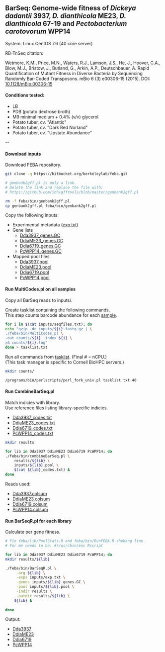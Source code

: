 ## BarSeq: Genome-wide fitness of *Dickeya dadantii* 3937, *D. dianthicola* ME23, *D. dianthicola* 67-19 and *Pectobacterium carotovorum* WPP14

System: Linux CentOS 7.6 (40 core server)

RB-TnSeq citation: 

Wetmore, K.M., Price, M.N., Waters, R.J., Lamson, J.S., He, J., Hoover, C.A., Blow, M.J., Bristow, J., Butland, G., Arkin, A.P., Deutschbauer, A. Rapid Quantification of Mutant Fitness in Diverse Bacteria by Sequencing Randomly Bar-Coded Transposons. mBio 6 (3) e00306-15 (2015). DOI: [10.1128/mBio.00306-15](http://doi.org/10.1128/mBio.00306-15)

#### Conditions tested:

- LB
- PDB (potato dextrose broth)
- M9 minimal medium + 0.4% (v/v) glycerol
- Potato tuber, cv. "Atlantic"
- Potato tuber, cv. "Dark Red Norland"
- Potato tuber, cv. "Upstate Abundance"

--

#### Download inputs

Download FEBA repository.

~~~ bash
git clone -q https://bitbucket.org/berkeleylab/feba.git

# genbank2gff.pl is only a link. 
# Delete the link and replace the file with:
# https://github.com/ihh/gfftools/blob/master/genbank2gff.pl

rm -f feba/bin/genbank2gff.pl
cp genbank2gff.pl feba/bin/genbank2gff.pl
~~~

Copy the following inputs:

- Experimental metadata ([exp.txt](barseq_inputs/exp.txt))
- Gene lists 
	- 	[Dda3937_genes.GC](barseq_inputs/Dda3937_genes.GC)
	-  [DdiaME23_genes.GC](barseq_inputs/DdiaME23_genes.GC)
	-  [Ddia6719_genes.GC](barseq_inputs/Ddia6719_genes.GC)
	-  [PcWPP14_genes.GC](barseq_inputs/PcWPP14_genes.GC)
- Mapped pool files 
	- [Dda3937.pool](library_mapping/Dda3937.pool)
	- [DdiaME23.pool](library_mapping/DdiaME23.pool)
	- [Ddia6719.pool](library_mapping/Ddia6719.pool)
	- [PcWPP14.pool](library_mapping/PcWPP14.pool)

#### Run MultiCodes.pl on all samples

Copy all BarSeq reads to inputs/. 

Create tasklist containing the following commands.   
This step counts barcode abundance for each [sample](barseq_inputs/seqfiles.txt).

~~~ bash
for i in $(cat inputs/seqfiles.txt); do
echo "gzip -dc inputs/${i}.fastq.gz | \
./feba/bin/MultiCodes.pl \
-out counts/${i} -index ${i} \
>& counts/${i}.log"
done > tasklist.txt
~~~

Run all commands from [tasklist](barseq_inputs/tasklist.txt). (Final # = nCPU.)  
(This task manager is specific to Cornell BioHPC servers.)

~~~ bash
mkdir counts/

/programs/bin/perlscripts/perl_fork_univ.pl tasklist.txt 40
~~~

#### Run CombineBarSeq.pl

Match indicies with library.  
Use reference files listing library-specific indicies. 

- [Dda3937_codes.txt](barseq_inputs/Dda3937_codes.txt)
- [DdiaME23_codes.txt](barseq_inputs/DdiaME23_codes.txt)
- [Ddia6719_codes.txt](barseq_inputs/Ddia6719_codes.txt)
- [PcWPP14_codes.txt](barseq_inputs/PcWPP14_codes.txt)

~~~ bash
mkdir results

for lib in Dda3937 DdiaME23 Ddia6719 PcWPP14; do
./feba/bin/combineBarSeq.pl \
    results/${lib} \
    inputs/${lib}.pool \
    $(cat ${lib}_codes.txt) &
done	
~~~

Reads used:

- [Dda3937.colsum](barseq_out/Dda3937.colsum)
- [DdiaME23.colsum](barseq_out/DdiaME23.colsum)
- [Ddia6719.colsum](barseq_out/Ddia6719.colsum)
- [PcWPP14.colsum](barseq_out/PcWPP14.colsum)

#### Run BarSeqR.pl for each library

Calculate per gene fitness.  

~~~ bash
# Fix feba/lib/PoolStats.R and feba/bin/RunFEBA.R shebang line. 
# For me needs to be: #!/usr/bin/env Rscript

for lib in Dda3937 DdiaME23 Ddia6719 PcWPP14; do
mkdir results/${lib}

./feba/bin/BarSeqR.pl \
     -org ${lib} \
     -exps inputs/exp.txt \
     -genes inputs/${lib}_genes.GC \
     -pool inputs/${lib}.pool \
     -indir results \
     -outdir results/${lib} \
    ${lib} &
    
done
~~~

Output:  

- [Dda3937](barseq_out/Dda3937)  
- [DdiaME23](barseq_out/DdiaME23)  
- [Ddia6719](barseq_out/Ddia6719)  
- [PcWPP14](barseq_out/PcWPP14)  


